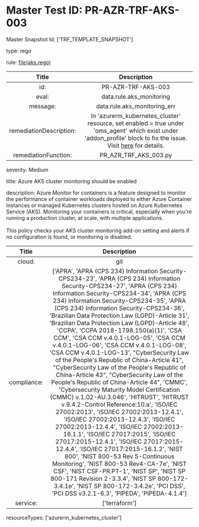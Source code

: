 



# Master Test ID: PR-AZR-TRF-AKS-003


Master Snapshot Id: ['TRF_TEMPLATE_SNAPSHOT']

type: rego

rule: [file(aks.rego)]  
  
  
  
  

|Title|Description|
| :---: | :---: |
|id: |PR-AZR-TRF-AKS-003|
|eval: |data.rule.aks_monitoring|
|message: |data.rule.aks_monitoring_err|
|remediationDescription: |In 'azurerm_kubernetes_cluster' resource, set enabled = true under 'oms_agent' which exist under 'addon_profile' block to fix the issue. Visit <a href='https://registry.terraform.io/providers/hashicorp/azurerm/latest/docs/resources/kubernetes_cluster#oms_agent' target='_blank'>here</a> for details.|
|remediationFunction: |PR_AZR_TRF_AKS_003.py|


severity: Medium

title: Azure AKS cluster monitoring should be enabled

description: Azure Monitor for containers is a feature designed to monitor the performance of container workloads deployed to either Azure Container Instances or managed Kubernetes clusters hosted on Azure Kubernetes Service (AKS). Monitoring your containers is critical, especially when you're running a production cluster, at scale, with multiple applications.<br><br>This policy checks your AKS cluster monitoring add-on setting and alerts if no configuration is found, or monitoring is disabled.  
  
  

|Title|Description|
| :---: | :---: |
|cloud: |git|
|compliance: |['APRA', 'APRA (CPS 234) Information Security-CPS234-23', 'APRA (CPS 234) Information Security-CPS234-27', 'APRA (CPS 234) Information Security-CPS234-34', 'APRA (CPS 234) Information Security-CPS234-35', 'APRA (CPS 234) Information Security-CPS234-36', 'Brazilian Data Protection Law (LGPD)-Article 31', 'Brazilian Data Protection Law (LGPD)-Article 48', 'CCPA', 'CCPA 2018-1798.150(a)(1)', 'CSA CCM', 'CSA CCM v.4.0.1-LOG-05', 'CSA CCM v.4.0.1-LOG-06', 'CSA CCM v.4.0.1-LOG-08', 'CSA CCM v.4.0.1-LOG-13', "CyberSecurity Law of the People's Republic of China-Article 41", "CyberSecurity Law of the People's Republic of China-Article 43", "CyberSecurity Law of the People's Republic of China-Article 44", 'CMMC', 'Cybersecurity Maturity Model Certification (CMMC) v.1.02-AU.3.046', 'HITRUST', 'HITRUST v.9.4.2-Control Reference:10.a', 'ISO/IEC 27002:2013', 'ISO/IEC 27002:2013-12.4.1', 'ISO/IEC 27002:2013-12.4.3', 'ISO/IEC 27002:2013-12.4.4', 'ISO/IEC 27002:2013-16.1.1', 'ISO/IEC 27017:2015', 'ISO/IEC 27017:2015-12.4.1', 'ISO/IEC 27017:2015-12.4.4', 'ISO/IEC 27017:2015-16.1.2', 'NIST 800', 'NIST 800-53 Rev 5-Continuous Monitoring', 'NIST 800-53 Rev4-CA-7e', 'NIST CSF', 'NIST CSF-PR.PT-1', 'NIST SP', 'NIST SP 800-171 Revision 2-3.3.4', 'NIST SP 800-172-3.4.1e', 'NIST SP 800-172-3.4.2e', 'PCI DSS', 'PCI DSS v3.2.1-6.3', 'PIPEDA', 'PIPEDA-4.1.4']|
|service: |['terraform']|


resourceTypes: ['azurerm_kubernetes_cluster']


[file(aks.rego)]: https://github.com/prancer-io/prancer-compliance-test/tree/master/azure/terraform/aks.rego
